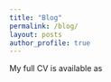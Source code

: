 ```yaml
---
title: "Blog"
permalink: /blog/
layout: posts
author_profile: true
---
```



My full CV is available as
